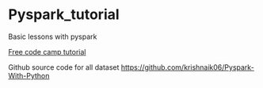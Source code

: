 # Pyspark_tutorial

Basic lessons with pyspark

[Free code camp tutorial](https://www.youtube.com/watch?v=_C8kWso4ne4&ab_channel=freeCodeCamp.org)

Github source code for all dataset https://github.com/krishnaik06/Pyspark-With-Python